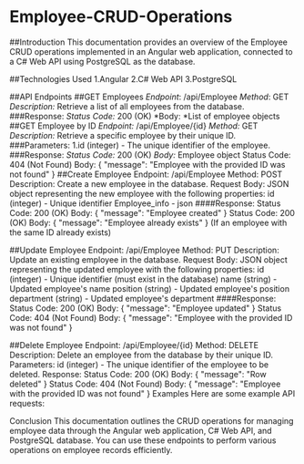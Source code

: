 # Employee-CRUD-Operations
##Introduction
This documentation provides an overview of the Employee CRUD operations implemented in an Angular web application, connected to a C# Web API using PostgreSQL as the database.

##Technologies Used
1.Angular
2.C# Web API
3.PostgreSQL

##API Endpoints
##GET Employees
*Endpoint*: /api/Employee
*Method*: GET
*Description:* Retrieve a list of all employees from the database.
###Response:
*Status Code:* 200 (OK)
*Body: *List of employee objects
##GET Employee by ID
*Endpoint:* /api/Employee/{id}
*Method:* GET
*Description:* Retrieve a specific employee by their unique ID.
###Parameters:
1.id (integer) - The unique identifier of the employee.
###Response:
*Status Code:* 200 (OK)
*Body:* Employee object
Status Code: 404 (Not Found)
Body: { "message": "Employee with the provided ID was not found" }
##Create Employee
Endpoint: /api/Employee
Method: POST
Description: Create a new employee in the database.
Request Body: JSON object representing the new employee with the following properties:
id (integer) - Unique identifier
Employee_info - json
####Response:
Status Code: 200 (OK)
Body: { "message": "Employee created" }
Status Code: 200 (OK)
Body: { "message": "Employee already exists" } (If an employee with the same ID already exists)

##Update Employee
Endpoint: /api/Employee
Method: PUT
Description: Update an existing employee in the database.
Request Body: JSON object representing the updated employee with the following properties:
id (integer) - Unique identifier (must exist in the database)
name (string) - Updated employee's name
position (string) - Updated employee's position
department (string) - Updated employee's department
####Response:
Status Code: 200 (OK)
Body: { "message": "Employee updated" }
Status Code: 404 (Not Found)
Body: { "message": "Employee with the provided ID was not found" }

##Delete Employee
Endpoint: /api/Employee/{id}
Method: DELETE
Description: Delete an employee from the database by their unique ID.
Parameters:
id (integer) - The unique identifier of the employee to be deleted.
Response:
Status Code: 200 (OK)
Body: { "message": "Row deleted" }
Status Code: 404 (Not Found)
Body: { "message": "Employee with the provided ID was not found" }
Examples
Here are some example API requests:

Conclusion
This documentation outlines the CRUD operations for managing employee data through the Angular web application, C# Web API, and PostgreSQL database. You can use these endpoints to perform various operations on employee records efficiently.




